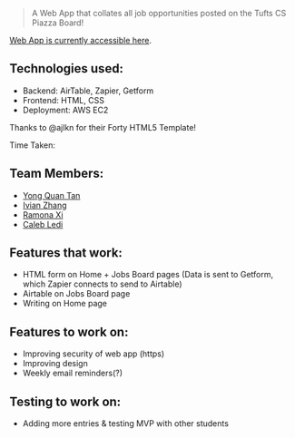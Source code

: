 > A Web App that collates all job opportunities posted on the Tufts CS Piazza Board!

[Web App is currently accessible here](http://3.145.163.157/).

## Technologies used:

- Backend: AirTable, Zapier, Getform
- Frontend: HTML, CSS
- Deployment: AWS EC2

Thanks to @ajlkn for their Forty HTML5 Template!

Time Taken:

## Team Members:

- [Yong Quan Tan](https://github.com/hermit46)
- [Ivian Zhang](https://github.com/yixian-yixian/)
- [Ramona Xi](https://github.com/loochimon)
- [Caleb Ledi](https://github.com/cledi01)

## Features that work:

- HTML form on Home + Jobs Board pages (Data is sent to Getform, which Zapier connects to send to Airtable)
- Airtable on Jobs Board page
- Writing on Home page

## Features to work on:

- Improving security of web app (https)
- Improving design
- Weekly email reminders(?)

## Testing to work on:

- Adding more entries & testing MVP with other students
